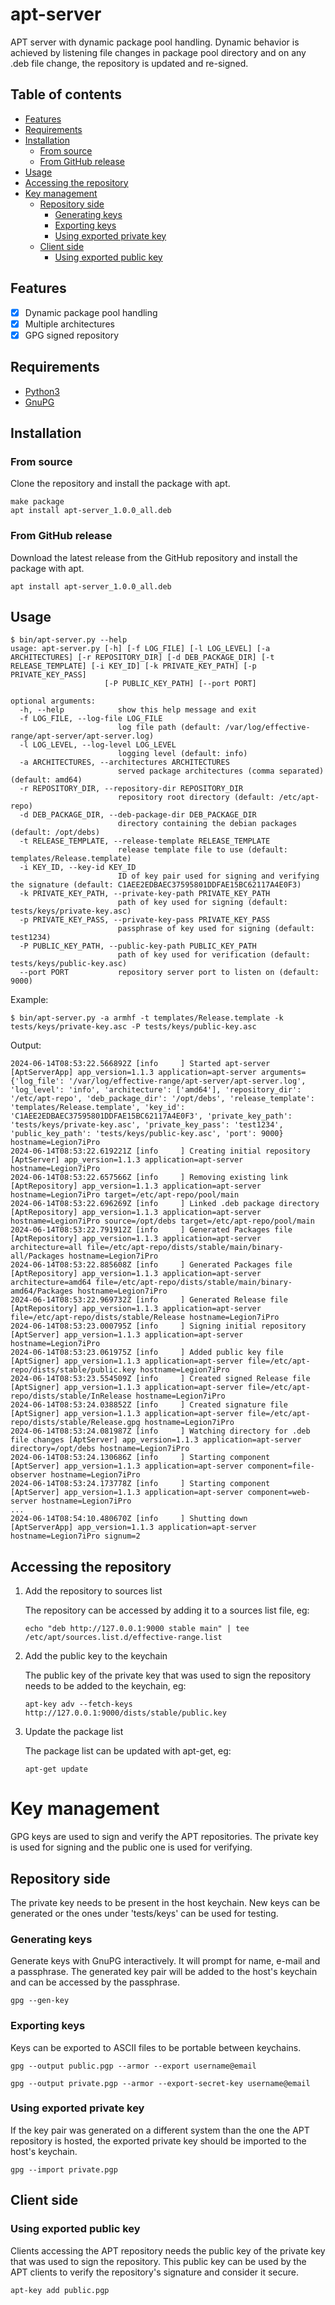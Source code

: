 # apt-server

APT server with dynamic package pool handling. Dynamic behavior is achieved by listening file changes in package pool
directory and on any .deb file change, the repository is updated and re-signed.

## Table of contents

- [Features](#features)
- [Requirements](#requirements)
- [Installation](#installation)
    - [From source](#from-source)
    - [From GitHub release](#from-github-release)
- [Usage](#usage)
- [Accessing the repository](#accessing-the-repository)
- [Key management](#key-management)
    - [Repository side](#repository-side)
        - [Generating keys](#generating-keys)
        - [Exporting keys](#exporting-keys)
        - [Using exported private key](#using-exported-private-key)
    - [Client side](#client-side)
        - [Using exported public key](#using-exported-public-key)

## Features

- [x] Dynamic package pool handling
- [x] Multiple architectures
- [x] GPG signed repository

## Requirements

- [Python3](https://www.python.org/downloads/)
- [GnuPG](https://gnupg.org/download/)

## Installation

### From source

Clone the repository and install the package with apt.

```commandline
make package
apt install apt-server_1.0.0_all.deb
```

### From GitHub release

Download the latest release from the GitHub repository and install the package with apt.

```commandline
apt install apt-server_1.0.0_all.deb
``` 

## Usage

```commandline
$ bin/apt-server.py --help
usage: apt-server.py [-h] [-f LOG_FILE] [-l LOG_LEVEL] [-a ARCHITECTURES] [-r REPOSITORY_DIR] [-d DEB_PACKAGE_DIR] [-t RELEASE_TEMPLATE] [-i KEY_ID] [-k PRIVATE_KEY_PATH] [-p PRIVATE_KEY_PASS]
                     [-P PUBLIC_KEY_PATH] [--port PORT]

optional arguments:
  -h, --help            show this help message and exit
  -f LOG_FILE, --log-file LOG_FILE
                        log file path (default: /var/log/effective-range/apt-server/apt-server.log)
  -l LOG_LEVEL, --log-level LOG_LEVEL
                        logging level (default: info)
  -a ARCHITECTURES, --architectures ARCHITECTURES
                        served package architectures (comma separated) (default: amd64)
  -r REPOSITORY_DIR, --repository-dir REPOSITORY_DIR
                        repository root directory (default: /etc/apt-repo)
  -d DEB_PACKAGE_DIR, --deb-package-dir DEB_PACKAGE_DIR
                        directory containing the debian packages (default: /opt/debs)
  -t RELEASE_TEMPLATE, --release-template RELEASE_TEMPLATE
                        release template file to use (default: templates/Release.template)
  -i KEY_ID, --key-id KEY_ID
                        ID of key pair used for signing and verifying the signature (default: C1AEE2EDBAEC37595801DDFAE15BC62117A4E0F3)
  -k PRIVATE_KEY_PATH, --private-key-path PRIVATE_KEY_PATH
                        path of key used for signing (default: tests/keys/private-key.asc)
  -p PRIVATE_KEY_PASS, --private-key-pass PRIVATE_KEY_PASS
                        passphrase of key used for signing (default: test1234)
  -P PUBLIC_KEY_PATH, --public-key-path PUBLIC_KEY_PATH
                        path of key used for verification (default: tests/keys/public-key.asc)
  --port PORT           repository server port to listen on (default: 9000)
``` 

Example:

```commandline
$ bin/apt-server.py -a armhf -t templates/Release.template -k tests/keys/private-key.asc -P tests/keys/public-key.asc
```

Output:

```commandline
2024-06-14T08:53:22.566892Z [info     ] Started apt-server             [AptServerApp] app_version=1.1.3 application=apt-server arguments={'log_file': '/var/log/effective-range/apt-server/apt-server.log', 'log_level': 'info', 'architecture': ['amd64'], 'repository_dir': '/etc/apt-repo', 'deb_package_dir': '/opt/debs', 'release_template': 'templates/Release.template', 'key_id': 'C1AEE2EDBAEC37595801DDFAE15BC62117A4E0F3', 'private_key_path': 'tests/keys/private-key.asc', 'private_key_pass': 'test1234', 'public_key_path': 'tests/keys/public-key.asc', 'port': 9000} hostname=Legion7iPro
2024-06-14T08:53:22.619221Z [info     ] Creating initial repository    [AptServer] app_version=1.1.3 application=apt-server hostname=Legion7iPro
2024-06-14T08:53:22.657566Z [info     ] Removing existing link         [AptRepository] app_version=1.1.3 application=apt-server hostname=Legion7iPro target=/etc/apt-repo/pool/main
2024-06-14T08:53:22.696269Z [info     ] Linked .deb package directory  [AptRepository] app_version=1.1.3 application=apt-server hostname=Legion7iPro source=/opt/debs target=/etc/apt-repo/pool/main
2024-06-14T08:53:22.791912Z [info     ] Generated Packages file        [AptRepository] app_version=1.1.3 application=apt-server architecture=all file=/etc/apt-repo/dists/stable/main/binary-all/Packages hostname=Legion7iPro
2024-06-14T08:53:22.885608Z [info     ] Generated Packages file        [AptRepository] app_version=1.1.3 application=apt-server architecture=amd64 file=/etc/apt-repo/dists/stable/main/binary-amd64/Packages hostname=Legion7iPro
2024-06-14T08:53:22.969732Z [info     ] Generated Release file         [AptRepository] app_version=1.1.3 application=apt-server file=/etc/apt-repo/dists/stable/Release hostname=Legion7iPro
2024-06-14T08:53:23.000795Z [info     ] Signing initial repository     [AptServer] app_version=1.1.3 application=apt-server hostname=Legion7iPro
2024-06-14T08:53:23.061975Z [info     ] Added public key file          [AptSigner] app_version=1.1.3 application=apt-server file=/etc/apt-repo/dists/stable/public.key hostname=Legion7iPro
2024-06-14T08:53:23.554509Z [info     ] Created signed Release file    [AptSigner] app_version=1.1.3 application=apt-server file=/etc/apt-repo/dists/stable/InRelease hostname=Legion7iPro
2024-06-14T08:53:24.038852Z [info     ] Created signature file         [AptSigner] app_version=1.1.3 application=apt-server file=/etc/apt-repo/dists/stable/Release.gpg hostname=Legion7iPro
2024-06-14T08:53:24.081987Z [info     ] Watching directory for .deb file changes [AptServer] app_version=1.1.3 application=apt-server directory=/opt/debs hostname=Legion7iPro
2024-06-14T08:53:24.130686Z [info     ] Starting component             [AptServer] app_version=1.1.3 application=apt-server component=file-observer hostname=Legion7iPro
2024-06-14T08:53:24.173778Z [info     ] Starting component             [AptServer] app_version=1.1.3 application=apt-server component=web-server hostname=Legion7iPro
...
2024-06-14T08:54:10.480670Z [info     ] Shutting down                  [AptServerApp] app_version=1.1.3 application=apt-server hostname=Legion7iPro signum=2
```

## Accessing the repository

1. Add the repository to sources list

   The repository can be accessed by adding it to a sources list file, eg:

    ```commandline
    echo "deb http://127.0.0.1:9000 stable main" | tee /etc/apt/sources.list.d/effective-range.list
    ```

2. Add the public key to the keychain

   The public key of the private key that was used to sign the repository needs to be added to the keychain, eg:

    ```commandline
    apt-key adv --fetch-keys http://127.0.0.1:9000/dists/stable/public.key
    ```

3. Update the package list

   The package list can be updated with apt-get, eg:

    ```commandline
    apt-get update
    ```

# Key management

GPG keys are used to sign and verify the APT repositories.
The private key is used for signing and the public one is used for verifying.

## Repository side

The private key needs to be present in the host keychain. New keys can be generated or the ones under 'tests/keys' can
be used for testing.

### Generating keys

Generate keys with GnuPG interactively. It will prompt for name, e-mail and a passphrase. The generated key pair
will be added to the host's keychain and can be accessed by the passphrase.

```commandline
gpg --gen-key
```

### Exporting keys

Keys can be exported to ASCII files to be portable between keychains.

```commandline
gpg --output public.pgp --armor --export username@email
```

```commandline
gpg --output private.pgp --armor --export-secret-key username@email
```

### Using exported private key

If the key pair was generated on a different system than the one the APT repository is hosted, the exported private key
should be imported to the host's keychain.

```commandline
gpg --import private.pgp
```

## Client side

### Using exported public key

Clients accessing the APT repository needs the public key of the private key that was used to sign the repository. This
public key can be used by the APT clients to verify the repository's signature and consider it secure.

```commandline
apt-key add public.pgp
```
